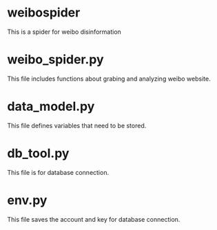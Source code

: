 # weibospider
This is a spider for weibo disinformation

# weibo_spider.py 
This file includes functions about grabing and analyzing weibo website.

# data_model.py
This file defines variables that need to be stored.

# db_tool.py
This file is for database connection.

# env.py
This file saves the account and key for database connection.
